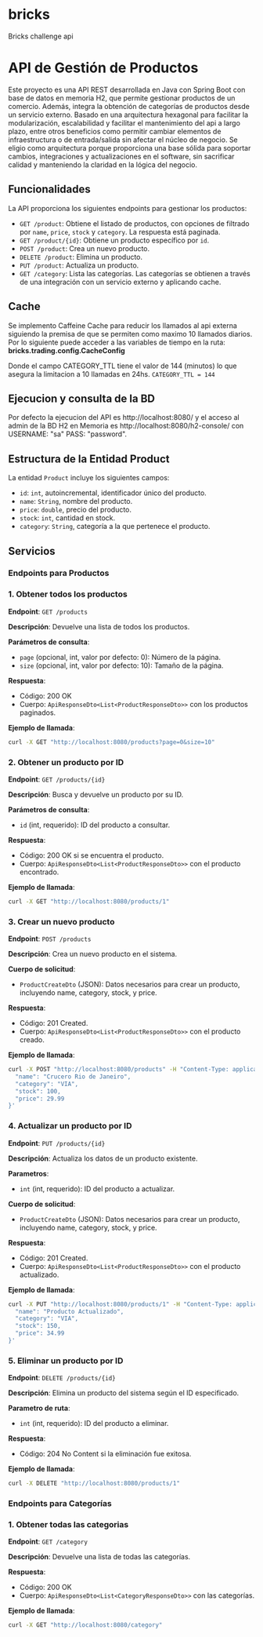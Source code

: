 # bricks
Bricks challenge api

# API de Gestión de Productos

Este proyecto es una API REST desarrollada en Java con Spring Boot con base de datos  en memoria H2, que permite gestionar productos de un comercio. Además, integra la obtención de categorías de productos desde un servicio externo.
Basado en una arquitectura hexagonal para facilitar la modularización, escalabilidad y facilitar el mantenimiento del api a largo plazo, entre otros beneficios como permitir cambiar elementos de infraestructura
o de entrada/salida sin afectar el núcleo de negocio.
Se eligio como arquitectura porque proporciona una base sólida para soportar cambios, integraciones y actualizaciones en el software, sin sacrificar calidad y manteniendo la claridad en la lógica del negocio.

## Funcionalidades

La API proporciona los siguientes endpoints para gestionar los productos:

- `GET /product`: Obtiene el listado de productos, con opciones de filtrado por `name`, `price`, `stock` y `category`. La respuesta está paginada.
- `GET /product/{id}`: Obtiene un producto específico por `id`.
- `POST /product`: Crea un nuevo producto.
- `DELETE /product`: Elimina un producto.
- `PUT /product`: Actualiza un producto.
- `GET /category`: Lista las categorías. Las categorías se obtienen a través de una integración con un servicio externo y aplicando cache.

## Cache

Se implemento Caffeine Cache para reducir los llamados al api externa siguiendo la premisa de que se permiten como maximo 10 llamados diarios.
Por lo siguiente puede acceder a las variables de tiempo en la ruta: **bricks.trading.config.CacheConfig**

Donde el campo CATEGORY_TTL tiene el valor de 144 (minutos) lo que asegura la limitacion a 10 llamadas en 24hs.
`CATEGORY_TTL = 144`

## Ejecucion y consulta de la BD

Por defecto la ejecucion del API es http://localhost:8080/
y el acceso al admin de la BD H2 en Memoria es http://localhost:8080/h2-console/
con USERNAME: "sa" PASS: "password".

## Estructura de la Entidad Product

La entidad `Product` incluye los siguientes campos:

- `id`: `int`, autoincremental, identificador único del producto.
- `name`: `String`, nombre del producto.
- `price`: `double`, precio del producto.
- `stock`: `int`, cantidad en stock.
- `category`: `String`, categoría a la que pertenece el producto.

## Servicios

### Endpoints para Productos

### 1. Obtener todos los productos

**Endpoint**: `GET /products`

**Descripción**: Devuelve una lista de todos los productos.

**Parámetros de consulta**:
- `page` (opcional, int, valor por defecto: 0): Número de la página.
- `size` (opcional, int, valor por defecto: 10): Tamaño de la página.

**Respuesta**:
- Código: 200 OK
- Cuerpo: `ApiResponseDto<List<ProductResponseDto>>` con los productos paginados.

**Ejemplo de llamada**:
```bash
curl -X GET "http://localhost:8080/products?page=0&size=10"
```
### 2. Obtener un producto por ID

**Endpoint**: `GET /products/{id}`

**Descripción**: Busca y devuelve un producto por su ID.

**Parámetros de consulta**:
- `id` (int, requerido): ID del producto a consultar.

**Respuesta**:
- Código: 200 OK si se encuentra el producto.
- Cuerpo: `ApiResponseDto<List<ProductResponseDto>>` con el producto encontrado.

**Ejemplo de llamada**:
```bash
curl -X GET "http://localhost:8080/products/1"
```
### 3. Crear un nuevo producto

**Endpoint**: `POST /products`

**Descripción**: Crea un nuevo producto en el sistema.

**Cuerpo de solicitud**:
- `ProductCreateDto` (JSON): Datos necesarios para crear un producto, incluyendo name, category, stock, y price.

**Respuesta**:
- Código: 201 Created.
- Cuerpo: `ApiResponseDto<List<ProductResponseDto>>` con el producto creado.

**Ejemplo de llamada**:
```bash
curl -X POST "http://localhost:8080/products" -H "Content-Type: application/json" -d '{
  "name": "Crucero Rio de Janeiro",
  "category": "VIA",
  "stock": 100,
  "price": 29.99
}'
```
### 4. Actualizar un producto por ID

**Endpoint**: `PUT /products/{id}`

**Descripción**: Actualiza los datos de un producto existente.

**Parametros**:
- `int` (int, requerido): ID del producto a actualizar.

**Cuerpo de solicitud**:
- `ProductCreateDto` (JSON): Datos necesarios para crear un producto, incluyendo name, category, stock, y price.

**Respuesta**:
- Código: 201 Created.
- Cuerpo: `ApiResponseDto<List<ProductResponseDto>>` con el producto actualizado.

**Ejemplo de llamada**:
```bash
curl -X PUT "http://localhost:8080/products/1" -H "Content-Type: application/json" -d '{
  "name": "Producto Actualizado",
  "category": "VIA",
  "stock": 150,
  "price": 34.99
}'
```
### 5. Eliminar un producto por ID

**Endpoint**: `DELETE /products/{id}`

**Descripción**: Elimina un producto del sistema según el ID especificado.

**Parametro de ruta**:
- `int` (int, requerido): ID del producto a eliminar.

**Respuesta**:
- Código: 204 No Content si la eliminación fue exitosa.

**Ejemplo de llamada**:
```bash
curl -X DELETE "http://localhost:8080/products/1"
```
### Endpoints para Categorías

### 1. Obtener todas las categorias

**Endpoint**: `GET /category`

**Descripción**: Devuelve una lista de todas las categorías.

**Respuesta**:
- Código: 200 OK
- Cuerpo: `ApiResponseDto<List<CategoryResponseDto>>` con las categorías.

**Ejemplo de llamada**:
```bash
curl -X GET "http://localhost:8080/category"
```
